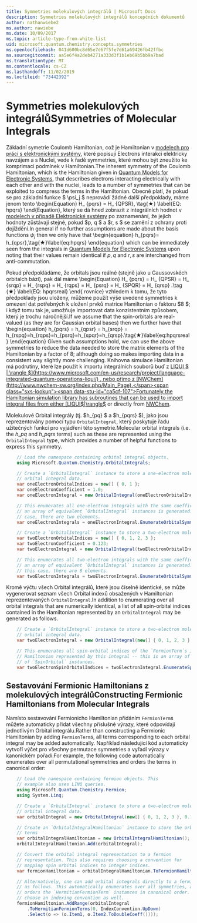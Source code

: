 ```yaml
---
title: Symmetries molekulových integrálů | Microsoft Docs
description: Symmetries molekulových integrálů koncepčních dokumentů
author: nathanwiebe2
ms.author: nawiebe
ms.date: 10/09/2017
ms.topic: article-type-from-white-list
uid: microsoft.quantum.chemistry.concepts.symmetries
ms.openlocfilehash: 041d600bc8d65e7d67f5fe7d61a69426fb42ffbc
ms.sourcegitcommit: aa5e6f4a2deb4271a333d3f1b1eb69b5bb9a7bad
ms.translationtype: MT
ms.contentlocale: cs-CZ
ms.lasthandoff: 11/02/2019
ms.locfileid: "73442392"
---
```

# <a name="symmetries-of-molecular-integrals"></a><span data-ttu-id="ca5cf-103">Symmetries molekulových integrálů</span><span class="sxs-lookup"><span data-stu-id="ca5cf-103">Symmetries of Molecular Integrals</span></span>

<span data-ttu-id="ca5cf-104">Základní symetrie Coulomb Hamiltonian, což je Hamiltonian v [modelech pro práci s elektronickými systémy](xref:microsoft.quantum.chemistry.concepts.quantummodels), které popisují Electrons interakci elektricky navzájem a s Nuclei, vede k řadě symmetries, které mohou být zneužito ke komprimaci podmínek v Hamiltonian.</span><span class="sxs-lookup"><span data-stu-id="ca5cf-104">The inherent symmetry of the Coulomb Hamiltonian, which is the Hamiltonian given in [Quantum Models for Electronic Systems](xref:microsoft.quantum.chemistry.concepts.quantummodels), that describes electrons interacting electrically with each other and with the nuclei, leads to a number of symmetries that can be exploited to compress the terms in the Hamiltonian.</span></span>
<span data-ttu-id="ca5cf-105">Obecně platí, že pokud se pro základní funkce $ \psi_j $ neprovádí žádné další předpoklady, máme jenom tento \begin{Equation} H_ {pqrs} = H_ {QPSR}, \tag{★} \label{EQ: hpqrs} \end{Equation}, který se dá hned zobrazit z integrálních hodnot v [modelech v případě Elektronické systémy](xref:microsoft.quantum.chemistry.concepts.quantummodels) po zaznamenání, že jejich hodnoty zůstávají stejné, pokud $p, q $ a $r, s $ se zamění z ochrany proti dojíždění.</span><span class="sxs-lookup"><span data-stu-id="ca5cf-105">In general if no further assumptions are made about the basis functions $\psi_j$ then we only have that \begin{equation} h_{pqrs}= h_{qpsr},\tag{★}\label{eq:hpqrs} \end{equation} which can be immediately seen from the integrals in [Quantum Models for Electronic Systems](xref:microsoft.quantum.chemistry.concepts.quantummodels) upon noting that their values remain identical if $p,q$ and $r,s$ are interchanged from anti-commutation.</span></span>

<span data-ttu-id="ca5cf-106">Pokud předpokládáme, že orbitals jsou reálné (stejně jako u Gaussovskéch orbitalch bází), pak dál máme \begin{Equation} H_ {pqrs} = H_ {QPSR} = H_ {srqp} = H_ {rspq} = H_ {rqps} = H_ {psrq} = H_ {SPQR} = H_ {qrsp} .\tag {★} \label{EQ: hpqrsreal} \end{ rovnice} vzhledem k tomu, že tyto předpoklady jsou uloženy, můžeme použít výše uvedené symmetries k omezení dat potřebných k uložení prvků matrice Hamiltonian o faktoru $8 $; i když tomu tak je, umožňuje importovat data konzistentním způsobem, který je trochu náročnější.</span><span class="sxs-lookup"><span data-stu-id="ca5cf-106">If we assume that the spin-orbitals are real-valued (as they are for Gaussian orbital bases) then we further have that \begin{equation} h_{pqrs} = h_{qpsr} = h_{srqp} = h_{rspq}=h_{rqps}=h_{psrq}=h_{spqr}=h_{qrsp}.\tag{★}\label{eq:hpqrsreal} \end{equation} Given such assumptions hold, we can use the above symmetries to reduce the data needed to store the matrix elements of the Hamiltonian by a factor of $8$; although doing so makes importing data in a consistent way slightly more challenging.</span></span>
<span data-ttu-id="ca5cf-107">Knihovna simulace Hamiltonian má podrutiny, které lze použít k importu integrálních souborů buď z [LIQUI $ | \rangle $](https://www.microsoft.com/en-us/research/project/language-integrated-quantum-operations-liqui/) , nebo přímo z [NWChem](http://www.nwchem-sw.org/index.php/Main_Page).</span><span class="sxs-lookup"><span data-stu-id="ca5cf-107">Fortunately the Hamiltonian simulation library has subroutines that can be used to import integral files from either [LIQUI$|\rangle$](https://www.microsoft.com/en-us/research/project/language-integrated-quantum-operations-liqui/) or directly from [NWChem](http://www.nwchem-sw.org/index.php/Main_Page).</span></span>

<span data-ttu-id="ca5cf-108">Molekulové Orbital integrály (tj. $h\_{pq} $ a $h\_{pqrs} $), jako jsou reprezentovány pomocí typu `OrbitalIntegral`, který poskytuje řadu užitečných funkcí pro vyjádření této symetrie.</span><span class="sxs-lookup"><span data-stu-id="ca5cf-108">Molecular orbital integrals (i.e. the $h\_{pq}$ and $h\_{pqrs}$ terms) such as these are represented using the `OrbitalIntegral` type, which provides a number of helpful functions to express this symmetry.</span></span>
```csharp
    // Load the namespace containing orbital integral objects.
    using Microsoft.Quantum.Chemistry.OrbitalIntegrals;

    // Create a `OrbitalIntegral` instance to store a one-electron molecular 
    // orbital integral data.
    var oneElectronOrbitalIndices = new[] { 0, 1 };
    var oneElectronCoefficient = 1.0;
    var oneElectronIntegral = new OrbitalIntegral(oneElectronOrbitalIndices, oneElectronCoefficient);

    // This enumerates all one-electron integrals with the same coefficient --
    // an array of equivalent `OrbitalIntegral` instances is generated. In this
    // case, there are two elements.
    var oneElectronIntegrals = oneElectronIntegral.EnumerateOrbitalSymmetries();

    // Create a `OrbitalIntegral` instance to store a two-electron molecular orbital integral data.
    var twoElectronOrbitalIndices = new[] { 0, 1, 2, 3 };
    var twoElectronCoefficient = 0.123;
    var twoElectronIntegral = new OrbitalIntegral(twoElectronOrbitalIndices, twoElectronCoefficient);

    // This enumerates all two-electron integrals with the same coefficient -- 
    // an array of equivalent `OrbitalIntegral` instances is generated. In 
    // this case, there are 8 elements.
    var twoElectronIntegrals = twoElectronIntegral.EnumerateOrbitalSymmetries();
```

<span data-ttu-id="ca5cf-109">Kromě výčtu všech Orbital integrálů, které jsou číselně identické, se může vygenerovat seznam všech Orbital indexů obsažených v Hamiltonian reprezentovaných `OrbitalIntegral`.</span><span class="sxs-lookup"><span data-stu-id="ca5cf-109">In addition to enumerating over all orbital integrals that are numerically identical, a list of all spin-orbital indices contained in the Hamiltonian represented by an `OrbitalIntegral` may be generated as follows.</span></span>
```csharp
    // Create a `OrbitalIntegral` instance to store a two-electron molecular
    // orbital integral data.
    var twoElectronIntegral = new OrbitalIntegral(new[] { 0, 1, 2, 3 }, 0.123);

    // This enumerates all spin-orbital indices of the `FermionTerm`s in the 
    // Hamiltonian represented by this integral -- this is an array of array 
    // of `SpinOrbital` instances.
    var twoElectronSpinOrbitalIndices = twoElectronIntegral.EnumerateSpinOrbitals();
```
## <a name="constructing-fermionic-hamiltonians-from-molecular-integrals"></a><span data-ttu-id="ca5cf-110">Sestavování Fermionic Hamiltonians z molekulových integrálů</span><span class="sxs-lookup"><span data-stu-id="ca5cf-110">Constructing Fermionic Hamiltonians from Molecular Integrals</span></span>

<span data-ttu-id="ca5cf-111">Namísto sestavování Fermionicho Hamiltonian přidáním `FermionTerm`s můžete automaticky přidat všechny příslušné výrazy, které odpovídají jednotlivým Orbital integrálu.</span><span class="sxs-lookup"><span data-stu-id="ca5cf-111">Rather than constructing a Fermionic Hamiltonian by adding `FermionTerm`s, all terms corresponding to each orbital integral may be added automatically.</span></span>
<span data-ttu-id="ca5cf-112">Například následující kód automaticky vytvoří výčet pro všechny permutace symmetries a vyřadí výrazy v kanonickém pořadí:</span><span class="sxs-lookup"><span data-stu-id="ca5cf-112">For example, the following code automatically enumerates over all permutational symmetries and orders the terms in canonical order:</span></span> 
```csharp
    // Load the namespace containing fermion objects. This
    // example also uses LINQ queries.
    using Microsoft.Quantum.Chemistry.Fermion;
    using System.Linq;

    // Create a `OrbitalIntegral` instance to store a two-electron molecular 
    // orbital integral data.
    var orbitalIntegral = new OrbitalIntegral(new[] { 0, 1, 2, 3 }, 0.123);

    // Create an `OrbitalIntegralHamiltonian` instance to store the orbital integral
    // terms
    var orbitalIntegralHamiltonian = new OrbitalIntegralHamiltonian();
    orbitalIntegralHamiltonian.Add(orbitalIntegral);

    // Convert the orbital integral representation to a fermion
    // representation. This also requires choosing a convention for 
    // mapping spin orbital indices to integer indices.
    var fermionHamiltonian = orbitalIntegralHamiltonian.ToFermionHamiltonian(IndexConvention.UpDown);

    // Alternatively, one can add orbital integrals directly to a fermion Hamiltonian
    // as follows. This automatically enumerates over all symmetries, and then
    // orders the `HermitianFermionTerm` instances in canonical order. We will need to
    // choose an indexing convention as well.
    fermionHamiltonian.AddRange(orbitalIntegral
        .ToHermitianFermionTerms(0, IndexConvention.UpDown)
        .Select(o => (o.Item1, o.Item2.ToDoubleCoeff())));
```
